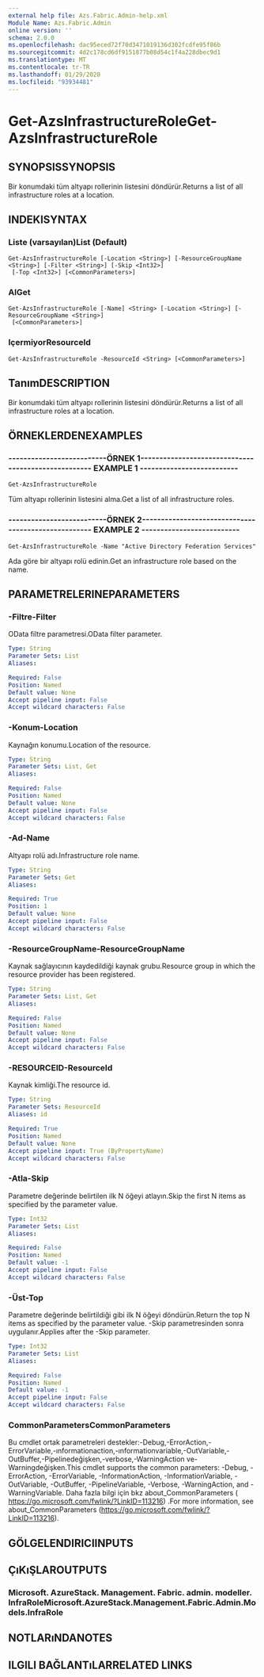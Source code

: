 ```yaml
---
external help file: Azs.Fabric.Admin-help.xml
Module Name: Azs.Fabric.Admin
online version: ''
schema: 2.0.0
ms.openlocfilehash: dac95eced72f70d3471019136d302fcdfe95f86b
ms.sourcegitcommit: 4d2c178cd6df9151877b08d54c1f4a228dbec9d1
ms.translationtype: MT
ms.contentlocale: tr-TR
ms.lasthandoff: 01/29/2020
ms.locfileid: "93934481"
---
```

# <span data-ttu-id="8db4a-101">Get-AzsInfrastructureRole</span><span class="sxs-lookup"><span data-stu-id="8db4a-101">Get-AzsInfrastructureRole</span></span>

## <span data-ttu-id="8db4a-102">SYNOPSIS</span><span class="sxs-lookup"><span data-stu-id="8db4a-102">SYNOPSIS</span></span>
<span data-ttu-id="8db4a-103">Bir konumdaki tüm altyapı rollerinin listesini döndürür.</span><span class="sxs-lookup"><span data-stu-id="8db4a-103">Returns a list of all infrastructure roles at a location.</span></span>

## <span data-ttu-id="8db4a-104">INDEKI</span><span class="sxs-lookup"><span data-stu-id="8db4a-104">SYNTAX</span></span>

### <span data-ttu-id="8db4a-105">Liste (varsayılan)</span><span class="sxs-lookup"><span data-stu-id="8db4a-105">List (Default)</span></span>
```
Get-AzsInfrastructureRole [-Location <String>] [-ResourceGroupName <String>] [-Filter <String>] [-Skip <Int32>]
 [-Top <Int32>] [<CommonParameters>]
```

### <span data-ttu-id="8db4a-106">Al</span><span class="sxs-lookup"><span data-stu-id="8db4a-106">Get</span></span>
```
Get-AzsInfrastructureRole [-Name] <String> [-Location <String>] [-ResourceGroupName <String>]
 [<CommonParameters>]
```

### <span data-ttu-id="8db4a-107">Içermiyor</span><span class="sxs-lookup"><span data-stu-id="8db4a-107">ResourceId</span></span>
```
Get-AzsInfrastructureRole -ResourceId <String> [<CommonParameters>]
```

## <span data-ttu-id="8db4a-108">Tanım</span><span class="sxs-lookup"><span data-stu-id="8db4a-108">DESCRIPTION</span></span>
<span data-ttu-id="8db4a-109">Bir konumdaki tüm altyapı rollerinin listesini döndürür.</span><span class="sxs-lookup"><span data-stu-id="8db4a-109">Returns a list of all infrastructure roles at a location.</span></span>

## <span data-ttu-id="8db4a-110">ÖRNEKLERDEN</span><span class="sxs-lookup"><span data-stu-id="8db4a-110">EXAMPLES</span></span>

### <span data-ttu-id="8db4a-111">--------------------------ÖRNEK 1--------------------------</span><span class="sxs-lookup"><span data-stu-id="8db4a-111">-------------------------- EXAMPLE 1 --------------------------</span></span>
```
Get-AzsInfrastructureRole
```

<span data-ttu-id="8db4a-112">Tüm altyapı rollerinin listesini alma.</span><span class="sxs-lookup"><span data-stu-id="8db4a-112">Get a list of all infrastructure roles.</span></span>

### <span data-ttu-id="8db4a-113">--------------------------ÖRNEK 2--------------------------</span><span class="sxs-lookup"><span data-stu-id="8db4a-113">-------------------------- EXAMPLE 2 --------------------------</span></span>
```
Get-AzsInfrastructureRole -Name "Active Directory Federation Services"
```

<span data-ttu-id="8db4a-114">Ada göre bir altyapı rolü edinin.</span><span class="sxs-lookup"><span data-stu-id="8db4a-114">Get an infrastructure role based on the name.</span></span>

## <span data-ttu-id="8db4a-115">PARAMETRELERINE</span><span class="sxs-lookup"><span data-stu-id="8db4a-115">PARAMETERS</span></span>

### <span data-ttu-id="8db4a-116">-Filtre</span><span class="sxs-lookup"><span data-stu-id="8db4a-116">-Filter</span></span>
<span data-ttu-id="8db4a-117">OData filtre parametresi.</span><span class="sxs-lookup"><span data-stu-id="8db4a-117">OData filter parameter.</span></span>

```yaml
Type: String
Parameter Sets: List
Aliases: 

Required: False
Position: Named
Default value: None
Accept pipeline input: False
Accept wildcard characters: False
```

### <span data-ttu-id="8db4a-118">-Konum</span><span class="sxs-lookup"><span data-stu-id="8db4a-118">-Location</span></span>
<span data-ttu-id="8db4a-119">Kaynağın konumu.</span><span class="sxs-lookup"><span data-stu-id="8db4a-119">Location of the resource.</span></span>

```yaml
Type: String
Parameter Sets: List, Get
Aliases: 

Required: False
Position: Named
Default value: None
Accept pipeline input: False
Accept wildcard characters: False
```

### <span data-ttu-id="8db4a-120">-Ad</span><span class="sxs-lookup"><span data-stu-id="8db4a-120">-Name</span></span>
<span data-ttu-id="8db4a-121">Altyapı rolü adı.</span><span class="sxs-lookup"><span data-stu-id="8db4a-121">Infrastructure role name.</span></span>

```yaml
Type: String
Parameter Sets: Get
Aliases: 

Required: True
Position: 1
Default value: None
Accept pipeline input: False
Accept wildcard characters: False
```

### <span data-ttu-id="8db4a-122">-ResourceGroupName</span><span class="sxs-lookup"><span data-stu-id="8db4a-122">-ResourceGroupName</span></span>
<span data-ttu-id="8db4a-123">Kaynak sağlayıcının kaydedildiği kaynak grubu.</span><span class="sxs-lookup"><span data-stu-id="8db4a-123">Resource group in which the resource provider has been registered.</span></span>

```yaml
Type: String
Parameter Sets: List, Get
Aliases: 

Required: False
Position: Named
Default value: None
Accept pipeline input: False
Accept wildcard characters: False
```

### <span data-ttu-id="8db4a-124">-RESOURCEID</span><span class="sxs-lookup"><span data-stu-id="8db4a-124">-ResourceId</span></span>
<span data-ttu-id="8db4a-125">Kaynak kimliği.</span><span class="sxs-lookup"><span data-stu-id="8db4a-125">The resource id.</span></span>

```yaml
Type: String
Parameter Sets: ResourceId
Aliases: id

Required: True
Position: Named
Default value: None
Accept pipeline input: True (ByPropertyName)
Accept wildcard characters: False
```

### <span data-ttu-id="8db4a-126">-Atla</span><span class="sxs-lookup"><span data-stu-id="8db4a-126">-Skip</span></span>
<span data-ttu-id="8db4a-127">Parametre değerinde belirtilen ilk N öğeyi atlayın.</span><span class="sxs-lookup"><span data-stu-id="8db4a-127">Skip the first N items as specified by the parameter value.</span></span>

```yaml
Type: Int32
Parameter Sets: List
Aliases: 

Required: False
Position: Named
Default value: -1
Accept pipeline input: False
Accept wildcard characters: False
```

### <span data-ttu-id="8db4a-128">-Üst</span><span class="sxs-lookup"><span data-stu-id="8db4a-128">-Top</span></span>
<span data-ttu-id="8db4a-129">Parametre değerinde belirtildiği gibi ilk N öğeyi döndürün.</span><span class="sxs-lookup"><span data-stu-id="8db4a-129">Return the top N items as specified by the parameter value.</span></span>
<span data-ttu-id="8db4a-130">-Skip parametresinden sonra uygulanır.</span><span class="sxs-lookup"><span data-stu-id="8db4a-130">Applies after the -Skip parameter.</span></span>

```yaml
Type: Int32
Parameter Sets: List
Aliases: 

Required: False
Position: Named
Default value: -1
Accept pipeline input: False
Accept wildcard characters: False
```

### <span data-ttu-id="8db4a-131">CommonParameters</span><span class="sxs-lookup"><span data-stu-id="8db4a-131">CommonParameters</span></span>
<span data-ttu-id="8db4a-132">Bu cmdlet ortak parametreleri destekler:-Debug,-ErrorAction,-ErrorVariable,-ınformationaction,-ınformationvariable,-OutVariable,-OutBuffer,-Pipelinedeğişken,-verbose,-WarningAction ve-Warningdeğişken.</span><span class="sxs-lookup"><span data-stu-id="8db4a-132">This cmdlet supports the common parameters: -Debug, -ErrorAction, -ErrorVariable, -InformationAction, -InformationVariable, -OutVariable, -OutBuffer, -PipelineVariable, -Verbose, -WarningAction, and -WarningVariable.</span></span> <span data-ttu-id="8db4a-133">Daha fazla bilgi için bkz about_CommonParameters ( https://go.microsoft.com/fwlink/?LinkID=113216) .</span><span class="sxs-lookup"><span data-stu-id="8db4a-133">For more information, see about_CommonParameters (https://go.microsoft.com/fwlink/?LinkID=113216).</span></span>

## <span data-ttu-id="8db4a-134">GÖLGELENDIRICI</span><span class="sxs-lookup"><span data-stu-id="8db4a-134">INPUTS</span></span>

## <span data-ttu-id="8db4a-135">ÇıKıŞLAR</span><span class="sxs-lookup"><span data-stu-id="8db4a-135">OUTPUTS</span></span>

### <span data-ttu-id="8db4a-136">Microsoft. AzureStack. Management. Fabric. admin. modeller. InfraRole</span><span class="sxs-lookup"><span data-stu-id="8db4a-136">Microsoft.AzureStack.Management.Fabric.Admin.Models.InfraRole</span></span>

## <span data-ttu-id="8db4a-137">NOTLARıNDA</span><span class="sxs-lookup"><span data-stu-id="8db4a-137">NOTES</span></span>

## <span data-ttu-id="8db4a-138">ILGILI BAĞLANTıLAR</span><span class="sxs-lookup"><span data-stu-id="8db4a-138">RELATED LINKS</span></span>

